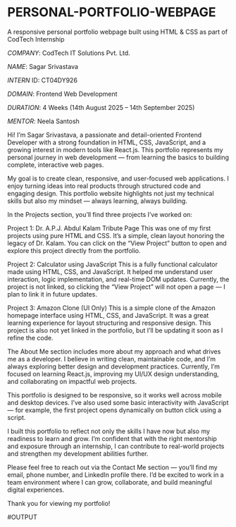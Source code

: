 # PERSONAL-PORTFOLIO-WEBPAGE
A responsive personal portfolio webpage built using HTML &amp; CSS as part of CodTech Internship 

*COMPANY*: CodTech IT Solutions Pvt. Ltd.

*NAME*: Sagar Srivastava

*INTERN* ID: CT04DY926

*DOMAIN*: Frontend Web Development

*DURATION*: 4 Weeks (14th August 2025 – 14th September 2025)

*MENTOR*: Neela Santosh


Hi! I’m Sagar Srivastava, a passionate and detail-oriented Frontend Developer with a strong foundation in HTML, CSS, JavaScript, and a growing interest in modern tools like React.js. This portfolio represents my personal journey in web development — from learning the basics to building complete, interactive web pages.

My goal is to create clean, responsive, and user-focused web applications. I enjoy turning ideas into real products through structured code and engaging design. This portfolio website highlights not just my technical skills but also my mindset — always learning, always building.

In the Projects section, you’ll find three projects I’ve worked on:

Project 1: Dr. A.P.J. Abdul Kalam Tribute Page
This was one of my first projects using pure HTML and CSS. It’s a simple, clean layout honoring the legacy of Dr. Kalam. You can click on the “View Project” button to open and explore this project directly from the portfolio.

Project 2: Calculator using JavaScript
This is a fully functional calculator made using HTML, CSS, and JavaScript. It helped me understand user interaction, logic implementation, and real-time DOM updates. Currently, the project is not linked, so clicking the “View Project” will not open a page — I plan to link it in future updates.

Project 3: Amazon Clone (UI Only)
This is a simple clone of the Amazon homepage interface using HTML, CSS, and JavaScript. It was a great learning experience for layout structuring and responsive design. This project is also not yet linked in the portfolio, but I’ll be updating it soon as I refine the code.

The About Me section includes more about my approach and what drives me as a developer. I believe in writing clean, maintainable code, and I’m always exploring better design and development practices. Currently, I’m focused on learning React.js, improving my UI/UX design understanding, and collaborating on impactful web projects.

This portfolio is designed to be responsive, so it works well across mobile and desktop devices. I’ve also used some basic interactivity with JavaScript — for example, the first project opens dynamically on button click using a script.

I built this portfolio to reflect not only the skills I have now but also my readiness to learn and grow. I’m confident that with the right mentorship and exposure through an internship, I can contribute to real-world projects and strengthen my development abilities further.

Please feel free to reach out via the Contact Me section — you’ll find my email, phone number, and LinkedIn profile there. I’d be excited to work in a team environment where I can grow, collaborate, and build meaningful digital experiences.

Thank you for viewing my portfolio!


#OUTPUT
